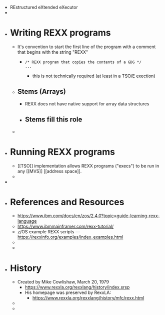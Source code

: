 - REstructured eXtended eXecutor
-
- # Writing REXX programs
	- It's convention to start the first line of the program with a comment that begins with the string "REXX"
		- ```
		  /* REXX program that copies the contents of a GDG */
		  ...
		  ```
			- this is not technically required (at least in a TSO/E exection)
	- ## Stems (Arrays)
		- REXX does not have native support for array data structures
		- Stems fill this role
			-
	-
- # Running REXX programs
	- [[TSO]] implementation allows REXX programs ("execs") to be run in any [[MVS]] [[address space]].
	-
-
- # References and Resources
	- https://www.ibm.com/docs/en/zos/2.4.0?topic=guide-learning-rexx-language
	- https://www.ibmmainframer.com/rexx-tutorial/
	- z/OS example REXX scripts — https://rexxinfo.org/examples/index_examples.html
	-
	-
- # History
	- Created by Mike Cowlishaw, March 20, 1979
		- https://www.rexxla.org/rexxlang/history/index.srsp
		- His homepage was preserved by RexxLA:
			- https://www.rexxla.org/rexxlang/history/mfc/rexx.html
	-
	-